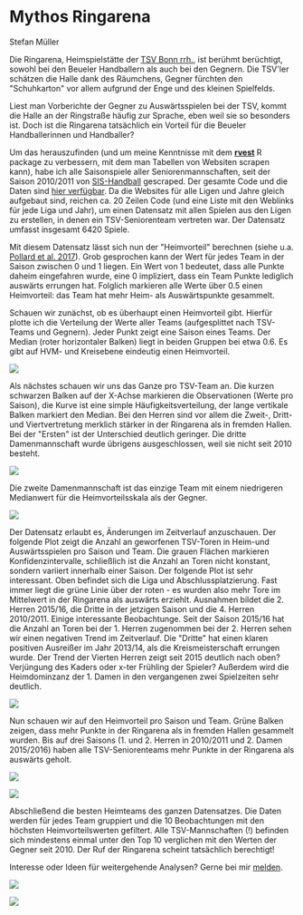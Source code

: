 Mythos Ringarena
================
Stefan Müller

Die Ringarena, Heimspielstätte der [TSV Bonn rrh.](http://tsv-bonn.de), ist berühmt berüchtigt, sowohl bei den Beueler Handballern als auch bei den Gegnern. Die TSV'ler schätzen die Halle dank des Räumchens, Gegner fürchten den "Schuhkarton" vor allem aufgrund der Enge und des kleinen Spielfelds.

Liest man Vorberichte der Gegner zu Auswärtsspielen bei der TSV, kommt die Halle an der Ringstraße häufig zur Sprache, eben weil sie so besonders ist. Doch ist die Ringarena tatsächlich ein Vorteil für die Beueler Handballerinnen und Handballer?

Um das herauszufinden (und um meine Kenntnisse mit dem [**rvest**](https://github.com/hadley/rvest) R package zu verbessern, mit dem man Tabellen von Websiten scrapen kann), habe ich alle Saisonspiele aller Seniorenmannschaften, seit der Saison 2010/2011 von [SIS-Handball](http://sis-handball.de) gescraped. Der gesamte Code und die Daten sind [hier verfügbar](https://github.com/stefan-mueller/ringarena). Da die Websites für alle Ligen und Jahre gleich aufgebaut sind, reichen ca. 20 Zeilen Code (und eine Liste mit den Weblinks für jede Liga und Jahr), um einen Datensatz mit allen Spielen aus den Ligen zu erstellen, in denen ein TSV-Seniorenteam vertreten war. Der Datensatz umfasst insgesamt 6420 Spiele.

Mit diesem Datensatz lässt sich nun der "Heimvorteil" berechnen (siehe u.a. [Pollard et al. 2017](https://www.tandfonline.com/doi/abs/10.1080/24748668.2017.1372164)). Grob gesprochen kann der Wert für jedes Team in der Saison zwischen 0 und 1 liegen. Ein Wert von 1 bedeutet, dass alle Punkte daheim eingefahren wurde, eine 0 impliziert, dass ein Team Punkte lediglich auswärts errungen hat. Folglich markieren alle Werte über 0.5 einen Heimvorteil: das Team hat mehr Heim- als Auswärtspunkte gesammelt.

Schauen wir zunächst, ob es überhaupt einen Heimvorteil gibt. Hierfür plotte ich die Verteilung der Werte aller Teams (aufgesplittet nach TSV-Teams und Gegnern). Jeder Punkt zeigt eine Saison eines Teams. Der Median (roter horizontaler Balken) liegt in beiden Gruppen bei etwa 0.6. Es gibt auf HVM- und Kreisebene eindeutig einen Heimvorteil.

![](ringarena_files/figure-markdown_github/unnamed-chunk-6-1.png)

Als nächstes schauen wir uns das Ganze pro TSV-Team an. Die kurzen schwarzen Balken auf der X-Achse markieren die Observationen (Werte pro Saison), die Kurve ist eine simple Häufigkeitsverteilung, der lange vertikale Balken markiert den Median. Bei den Herren sind vor allem die Zweit-, Dritt- und Viertvertretung merklich stärker in der Ringarena als in fremden Hallen. Bei der "Ersten" ist der Unterschied deutlich geringer. Die dritte Damenmannschaft wurde übrigens ausgeschlossen, weil sie nicht seit 2010 besteht.

![](ringarena_files/figure-markdown_github/unnamed-chunk-9-1.png)

Die zweite Damenmannschaft ist das einzige Team mit einem niedrigeren Medianwert für die Heimvorteilsskala als der Gegner.

![](ringarena_files/figure-markdown_github/unnamed-chunk-10-1.png)

Der Datensatz erlaubt es, Änderungen im Zeitverlauf anzuschauen. Der folgende Plot zeigt die Anzahl an geworfenen TSV-Toren in Heim-und Auswärtsspielen pro Saison und Team. Die grauen Flächen markieren Konfidenzintervalle, schließlich ist die Anzahl an Toren nicht konstant, sondern variiert innerhalb einer Saison. Der folgende Plot ist sehr interessant. Oben befindet sich die Liga und Abschlussplatzierung. Fast immer liegt die grüne Linie über der roten - es wurden also mehr Tore im Mittelwert in der Ringarena als auswärts erziehlt. Ausnahmen bildet die 2. Herren 2015/16, die Dritte in der jetzigen Saison und die 4. Herren 2010/2011. Einige interessante Beobachtunge. Seit der Saison 2015/16 hat die Anzahl an Toren bei der 1. Herren zugenommen bei der 2. Herren sehen wir einen negativen Trend im Zeitverlauf. Die "Dritte" hat einen klaren positiven Ausreißer im Jahr 2013/14, als die Kreismeisterschaft errungen wurde. Der Trend der Vierten Herren zeigt seit 2015 deutlich nach oben? Verjüngung des Kaders oder x-ter Frühling der Spieler? Außerdem wird die Heimdominzanz der 1. Damen in den vergangenen zwei Spielzeiten sehr deutlich.

![](ringarena_files/figure-markdown_github/unnamed-chunk-11-1.png)

Nun schauen wir auf den Heimvorteil pro Saison und Team. Grüne Balken zeigen, dass mehr Punkte in der Ringarena als in fremden Hallen gesammelt wurden. Bis auf drei Saisons (1. und 2. Herren in 2010/2011 und 2. Damen 2015/2016) haben alle TSV-Seniorenteams mehr Punkte in der Ringarena als auswärts geholt.

![](ringarena_files/figure-markdown_github/unnamed-chunk-13-1.png)

![](ringarena_files/figure-markdown_github/unnamed-chunk-14-1.png)

Abschließend die besten Heimteams des ganzen Datensatzes. Die Daten werden für jedes Team gruppiert und die 10 Beobachtungen mit den höchsten Heimvorteilswerten gefiltert. Alle TSV-Mannschaften (!) befinden sich mindestens einmal unter den Top 10 verglichen mit den Werten der Gegner seit 2010. Der Ruf der Ringarena scheint tatsächlich berechtigt!

Interesse oder Ideen für weitergehende Analysen? Gerne bei mir [melden](http://muellerstefan.net).

![](ringarena_files/figure-markdown_github/unnamed-chunk-17-1.png)

![](ringarena_files/figure-markdown_github/unnamed-chunk-18-1.png)
